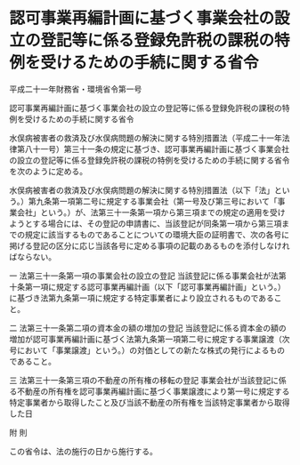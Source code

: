 # 認可事業再編計画に基づく事業会社の設立の登記等に係る登録免許税の課税の特例を受けるための手続に関する省令

平成二十一年財務省・環境省令第一号

認可事業再編計画に基づく事業会社の設立の登記等に係る登録免許税の課税の特例を受けるための手続に関する省令

水俣病被害者の救済及び水俣病問題の解決に関する特別措置法（平成二十一年法律第八十一号）第三十一条の規定に基づき、認可事業再編計画に基づく事業会社の設立の登記等に係る登録免許税の課税の特例を受けるための手続に関する省令を次のように定める。

水俣病被害者の救済及び水俣病問題の解決に関する特別措置法（以下「法」という。）第九条第一項第二号に規定する事業会社（第一号及び第三号において「事業会社」という。）が、法第三十一条第一項から第三項までの規定の適用を受けようとする場合には、その登記の申請書に、当該登記が同条第一項から第三項までの規定に該当するものであることについての環境大臣の証明書で、次の各号に掲げる登記の区分に応じ当該各号に定める事項の記載のあるものを添付しなければならない。

一 法第三十一条第一項の事業会社の設立の登記 当該登記に係る事業会社が法第十条第一項に規定する認可事業再編計画（以下「認可事業再編計画」という。）に基づき法第九条第一項に規定する特定事業者により設立されるものであること。

二 法第三十一条第二項の資本金の額の増加の登記 当該登記に係る資本金の額の増加が認可事業再編計画に基づく法第九条第一項第二号に規定する事業譲渡（次号において「事業譲渡」という。）の対価としての新たな株式の発行によるものであること。

三 法第三十一条第三項の不動産の所有権の移転の登記 事業会社が当該登記に係る不動産の所有権を認可事業再編計画に基づく事業譲渡により第一号に規定する特定事業者から取得したこと及び当該不動産の所有権を当該特定事業者から取得した日

附 則

この省令は、法の施行の日から施行する。
